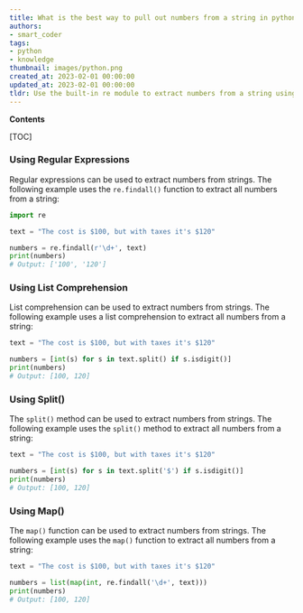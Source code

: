 ```yaml
---
title: What is the best way to pull out numbers from a string in python?
authors:
- smart_coder
tags:
- python
- knowledge
thumbnail: images/python.png
created_at: 2023-02-01 00:00:00
updated_at: 2023-02-01 00:00:00
tldr: Use the built-in re module to extract numbers from a string using regular expressions.
---
```


**Contents**

[TOC]

### Using Regular Expressions
Regular expressions can be used to extract numbers from strings. The following example uses the `re.findall()` function to extract all numbers from a string:

```python
import re

text = "The cost is $100, but with taxes it's $120"

numbers = re.findall(r'\d+', text)
print(numbers)
# Output: ['100', '120']
```

### Using List Comprehension
List comprehension can be used to extract numbers from strings. The following example uses a list comprehension to extract all numbers from a string:

```python
text = "The cost is $100, but with taxes it's $120"

numbers = [int(s) for s in text.split() if s.isdigit()]
print(numbers)
# Output: [100, 120]
```

### Using Split()
The `split()` method can be used to extract numbers from strings. The following example uses the `split()` method to extract all numbers from a string:

```python
text = "The cost is $100, but with taxes it's $120"

numbers = [int(s) for s in text.split('$') if s.isdigit()]
print(numbers)
# Output: [100, 120]
```

### Using Map()
The `map()` function can be used to extract numbers from strings. The following example uses the `map()` function to extract all numbers from a string:

```python
text = "The cost is $100, but with taxes it's $120"

numbers = list(map(int, re.findall('\d+', text)))
print(numbers)
# Output: [100, 120]
```

